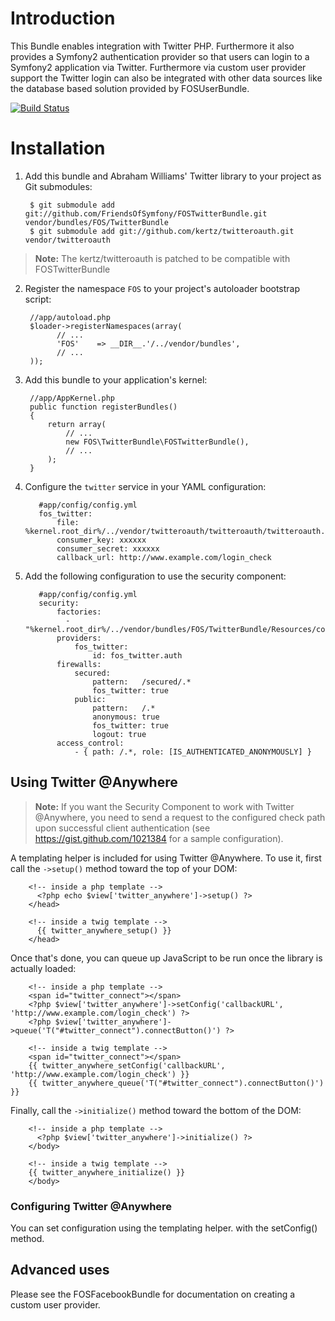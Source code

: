 Introduction
============

This Bundle enables integration with Twitter PHP. Furthermore it
also provides a Symfony2 authentication provider so that users can login to a
Symfony2 application via Twitter. Furthermore via custom user provider support
the Twitter login can also be integrated with other data sources like the
database based solution provided by FOSUserBundle.

[![Build Status](https://secure.travis-ci.org/FriendsOfSymfony/FOSTwitterBundle.png)](http://travis-ci.org/FriendsOfSymfony/FOSTwitterBundle)

Installation
============

  1. Add this bundle and Abraham Williams' Twitter library to your project as Git submodules:

          $ git submodule add git://github.com/FriendsOfSymfony/FOSTwitterBundle.git vendor/bundles/FOS/TwitterBundle
          $ git submodule add git://github.com/kertz/twitteroauth.git vendor/twitteroauth

>**Note:** The kertz/twitteroauth is patched to be compatible with FOSTwitterBundle

  2. Register the namespace `FOS` to your project's autoloader bootstrap script:

          //app/autoload.php
          $loader->registerNamespaces(array(
                // ...
                'FOS'    => __DIR__.'/../vendor/bundles',
                // ...
          ));

  3. Add this bundle to your application's kernel:

          //app/AppKernel.php
          public function registerBundles()
          {
              return array(
                  // ...
                  new FOS\TwitterBundle\FOSTwitterBundle(),
                  // ...
              );
          }

  4. Configure the `twitter` service in your YAML configuration:

            #app/config/config.yml
            fos_twitter:
                file: %kernel.root_dir%/../vendor/twitteroauth/twitteroauth/twitteroauth.php
                consumer_key: xxxxxx
                consumer_secret: xxxxxx
                callback_url: http://www.example.com/login_check

  5. Add the following configuration to use the security component:

            #app/config/config.yml
            security:
                factories:
                  - "%kernel.root_dir%/../vendor/bundles/FOS/TwitterBundle/Resources/config/security_factories.xml"
                providers:
                    fos_twitter:
                        id: fos_twitter.auth
                firewalls:
                    secured:
                        pattern:   /secured/.*
                        fos_twitter: true
                    public:
                        pattern:   /.*
                        anonymous: true
                        fos_twitter: true
                        logout: true
                access_control:
                    - { path: /.*, role: [IS_AUTHENTICATED_ANONYMOUSLY] }

Using Twitter @Anywhere
-----------------------

>**Note:** If you want the Security Component to work with Twitter @Anywhere, you need to send a request to the configured check path upon successful client authentication (see https://gist.github.com/1021384 for a sample configuration).

A templating helper is included for using Twitter @Anywhere. To use it, first
call the `->setup()` method toward the top of your DOM:

        <!-- inside a php template -->
          <?php echo $view['twitter_anywhere']->setup() ?>
        </head>

        <!-- inside a twig template -->
          {{ twitter_anywhere_setup() }}
        </head>

Once that's done, you can queue up JavaScript to be run once the library is
actually loaded:

        <!-- inside a php template -->
        <span id="twitter_connect"></span>
        <?php $view['twitter_anywhere']->setConfig('callbackURL', 'http://www.example.com/login_check') ?>
        <?php $view['twitter_anywhere']->queue('T("#twitter_connect").connectButton()') ?>

        <!-- inside a twig template -->
        <span id="twitter_connect"></span>
        {{ twitter_anywhere_setConfig('callbackURL', 'http://www.example.com/login_check') }}
        {{ twitter_anywhere_queue('T("#twitter_connect").connectButton()') }}

Finally, call the `->initialize()` method toward the bottom of the DOM:

        <!-- inside a php template -->
          <?php $view['twitter_anywhere']->initialize() ?>
        </body>

        <!-- inside a twig template -->
        {{ twitter_anywhere_initialize() }}
        </body>

### Configuring Twitter @Anywhere

You can set configuration using the templating helper. with the setConfig() method.

## Advanced uses

Please see the FOSFacebookBundle for documentation on creating a custom user provider.
